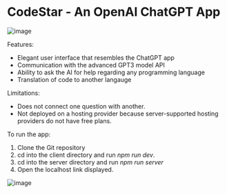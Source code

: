 # CodeStar - An OpenAI ChatGPT App
![image](https://user-images.githubusercontent.com/98682258/219933392-27f18438-c4a3-4b89-9246-f0c450334e0c.png)


Features:
* Elegant user interface that resembles the ChatGPT app
* Communication with the advanced GPT3 model API
* Ability to ask the AI for help regarding any programming language
* Translation of code to another langauge

Limitations:
* Does not connect one question with another.
* Not deployed on a hosting provider because server-supported hosting providers do not have free plans.

To run the app: 
1. Clone the Git repository
2. cd into the client directory and run *npm run dev*. 
3. cd into the server directory and run *npm run server*
4. Open the localhost link displayed.

![image](https://user-images.githubusercontent.com/98682258/219933137-601e7352-fc73-4368-8d87-a5bb40419490.png)
